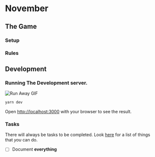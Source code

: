# November

## The Game

### Setup

### Rules

## Development

### Running The Development server.

![Run Away GIF](https://media1.giphy.com/media/3o7ZetIsjtbkgNE1I4/giphy.gif)

```bash
yarn dev
```

Open [http://localhost:3000](http://localhost:3000) with your browser to see the result.

### Tasks

There will always be tasks to be completed. Look [here](/doc/tasks.md) for a list of things that _you_ can do.

- [ ] Document **everything**

